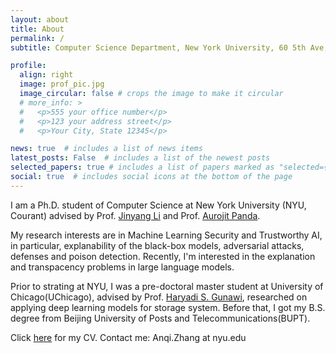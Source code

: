 ```yaml
---
layout: about
title: About
permalink: /
subtitle: Computer Science Department, New York University, 60 5th Ave, New York, NY, 10011 #<a href='#'>Affiliations</a>. Address. Contacts. Moto. Etc.

profile:
  align: right
  image: prof_pic.jpg
  image_circular: false # crops the image to make it circular
  # more_info: >
  #   <p>555 your office number</p>
  #   <p>123 your address street</p>
  #   <p>Your City, State 12345</p>

news: true  # includes a list of news items
latest_posts: False  # includes a list of the newest posts
selected_papers: true # includes a list of papers marked as "selected={true}"
social: true  # includes social icons at the bottom of the page
---
```


I am a Ph.D. student of Computer Science at New York University (NYU, Courant) advised by Prof. [Jinyang Li](https://cims.nyu.edu/people/profiles/LI_Jinyang.html) and Prof. [Aurojit Panda](https://cs.nyu.edu/~apanda/).

My research interests are in Machine Learning Security and Trustworthy AI, in particular, explanability of the black-box models, adversarial attacks, defenses and poison detection. Recently, I'm interested in the explanation and transpacency problems in large language models.

Prior to strating at NYU, I was a pre-doctoral master student at University of Chicago(UChicago), advised by Prof. [Haryadi S. Gunawi](https://people.cs.uchicago.edu/~haryadi/), researched on applying deep learning models for storage system. Before that, I got my B.S. degree from Beijing University of Posts and Telecommunications(BUPT).

Click [here](https://drive.google.com/file/d/10wgcOJ12Q_lRiM4UD1ZlHPgdtSUKbMyJ/view?usp=sharing) for my CV. Contact me: Anqi.Zhang at nyu.edu

<!-- Write your biography here. Tell the world about yourself. Link to your favorite [subreddit](http://reddit.com). You can put a picture in, too. The code is already in, just name your picture `prof_pic.jpg` and put it in the `img/` folder.

Put your address / P.O. box / other info right below your picture. You can also disable any of these elements by editing `profile` property of the YAML header of your `_pages/about.md`. Edit `_bibliography/papers.bib` and Jekyll will render your [publications page](/al-folio/publications/) automatically.

Link to your social media connections, too. This theme is set up to use [Font Awesome icons](https://fontawesome.com/) and [Academicons](https://jpswalsh.github.io/academicons/), like the ones below. Add your Facebook, Twitter, LinkedIn, Google Scholar, or just disable all of them. -->